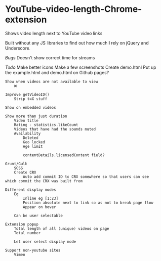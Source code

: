 YouTube-video-length-Chrome-extension
=====================================

Shows video length next to YouTube video links

Built without any JS libraries to find out how much I rely on jQuery and Underscore.

*Bugs*
	Doesn't show correct time for streams

*Todo*
	Make better icons
	Make a few screenshots
	Create demo.html
	Put up the example.html and demo.html on Github pages?

	Show when videos are not available to view
		❌

	Improve getVideoID()
		Strip t=X stuff

	Show on embedded videos

	Show more than just duration
		Video title
		Rating - statistics.likeCount
		Videos that have had the sounds muted
		Availability
			Deleted
			Geo locked
			Age limit

			contentDetails.licensedContent field?

	Grunt/Gulb
		SCSS
		Create CRX
			Auto add commit ID to CRX somewhere so that users can see which commit the CRX was built from

	Different display modes
		Eg
			Inline eg [1:23]
			Position absolute next to link so as not to break page flow
			Appear on hover

		Can be user selectable

	Extension popup
		Total length of all (unique) videos on page
		Total number

		Let user select display mode

	Support non-youtube sites
		Vimeo